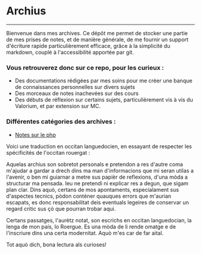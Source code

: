 # Archius
---

Bienvenue dans mes archives. 
Ce dépôt me permet de stocker une partie de mes prises de notes, et de manière générale, de me fournir un support d'écriture rapide particulièrement efficace, grâce à la simplicité du markdown, couplé à l'accessibilité apportée par git. 

### Vous retrouverez donc sur ce repo, pour les curieux :
- Des documentations rédigées par mes soins pour me créer une banque de connaissances personnelles sur divers sujets 
- Des morceaux de notes inachevées sur des cours 
- Des débuts de réflexion sur certains sujets, particulièrement vis à vis du Valorium, et par extension sur MC. 


### Différentes catégories des archives : 

- [Notes sur le php](./php/intro.md)


Voici une traduction en occitan languedocien, en essayant de respecter les spécificités de l'occitan rouergat :

Aquelas archius son sobretot personals e pretendon a res d'autre coma m'ajudar a gardar a drech dins ma man d'informacions que mi seran utilas a l'avenir, o ben mi guiarnar a metre sus papièr de reflexions, d'una mòda a structurar ma pensada. 
Ieu ne pretendi ni explicar res a degun, que sigam plan clar. 
Dins aquò, certans de mos apontaments, especialament sus d'aspectes tecnics, pòdon conténer quauques errors que m'aurian escapats, es donc responsabilitat deis eventuals legeires de conservar un regard critic sus çò que pourran trobar aqui. 

Certans passatges, l'aurètz notat, son escrichs en occitan languedocian, la lenga de mon país, lo Roergue. Es una mòda de li rende omatge e de l'inscriure dins una certa modernitat. Aquò m'es car de far aital. 

Tot aquò dich, bona lectura als curioses!